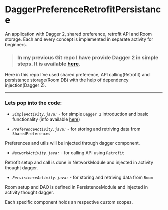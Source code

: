# DaggerPreferenceRetrofitPersistance
An application with Dagger 2, shared preference, retrofit API  and Room storage. Each and every concept is implemented in separate activity for beginners.  

>### In my previous Git repo I have provide Dagger 2 in simple steps. It is available [here][1].

Here in this repo I've used shared preference, API calling(Retrofit) and persistance storage(Room DB) with the help of dependency injection(Dagger 2). 

------------
### Lets pop into the code:
* _`SimpleActivity.java:`_ - for simple `Dagger 2` introduction and basic functionality (info available [here][1])

* _`PreferenceActivity.java:`_ - for storing and retriving data from `SharedPreferences`

Preferences and utils will be injected through dagger component.

* _`NetworkActivity.java:`_ - for calling API using `Retrofit`

Retrofit setup and call is done in NetworkModule and injected in activity thought dagger.

* _`PersistenceActivity.java:`_ - for storing and retriving data from `Room `

Room setup and DAO is defined in PersistenceModule and injected in activity thought dagger.

Each specific component holds an respective custom scopes.

[1]: https://github.com/Android-Rajaganapathi/Simple-Dagger-2
